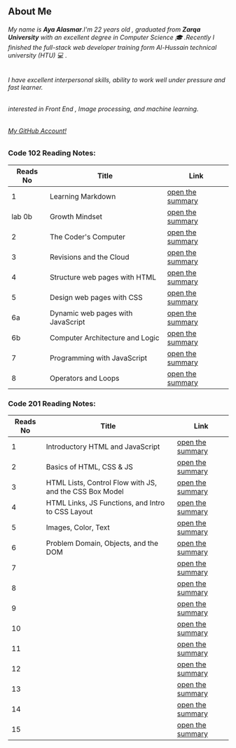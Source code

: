 ## About Me 
###### My name is ***Aya Alasmar***.I'm 22 years old , graduated from **Zarqa University** with an excellent degree in Computer Science :mortar_board: .Recently I finished the full-stack web developer training form Al-Hussain technical university (HTU) :computer: .
###### I have excellent interpersonal skills, ability to work well under pressure and fast learner.
###### interested in Front End , Image processing, and machine learning.


###### [My GitHub Account!](https://github.com/aya-alasmar)

### Code 102 Reading Notes:

Reads No | Title  | Link
-------|-------------|---------
1 | Learning Markdown | [open the summary](https://aya-alasmar.github.io/reading-notes/LearningMarkdown)
lab 0b | Growth Mindset | [open the summary](https://aya-alasmar.github.io/reading-notes/mindset)
2 | The Coder's Computer |[open the summary](https://aya-alasmar.github.io/reading-notes/read2)
3 | Revisions and the Cloud |[open the summary](https://aya-alasmar.github.io/reading-notes/read3)
4 | Structure web pages with HTML|[open the summary](https://aya-alasmar.github.io/reading-notes/read4)
5 | Design web pages with CSS |[open the summary](https://aya-alasmar.github.io/reading-notes/read5)
6a | Dynamic web pages with JavaScript | [open the summary](https://aya-alasmar.github.io/reading-notes/read6a)
6b | Computer Architecture and Logic | [open the summary](https://aya-alasmar.github.io/reading-notes/read6b)
7 | Programming with JavaScript | [open the summary](https://aya-alasmar.github.io/reading-notes/read7)
8 | Operators and Loops | [open the summary](https://aya-alasmar.github.io/reading-notes/read8)


### Code 201 Reading Notes:

Reads No | Title  | Link
-------|-------------|---------
1 |Introductory HTML and JavaScript | [open the summary](https://aya-alasmar.github.io/reading-notes/class-01)
2 | Basics of HTML, CSS & JS |[open the summary](https://aya-alasmar.github.io/reading-notes/class-02)
3 |HTML Lists, Control Flow with JS, and the CSS Box Model|[open the summary](https://aya-alasmar.github.io/reading-notes/class-03)
4 |HTML Links, JS Functions, and Intro to CSS Layout|[open the summary](https://aya-alasmar.github.io/reading-notes/class-04)
5 | Images, Color, Text|[open the summary](https://aya-alasmar.github.io/reading-notes/class-05)
6 |Problem Domain, Objects, and the DOM| [open the summary](https://aya-alasmar.github.io/reading-notes/class-06)
7 |   | [open the summary](https://aya-alasmar.github.io/reading-notes/)
8 |   | [open the summary](https://aya-alasmar.github.io/reading-notes/)
9 |  | [open the summary](https://aya-alasmar.github.io/reading-notes/)
10 |   | [open the summary](https://aya-alasmar.github.io/reading-notes/)
11 |   | [open the summary](https://aya-alasmar.github.io/reading-notes/)
12 |   | [open the summary](https://aya-alasmar.github.io/reading-notes/)
13 |   | [open the summary](https://aya-alasmar.github.io/reading-notes/)
14 |   | [open the summary](https://aya-alasmar.github.io/reading-notes/)
15 |   | [open the summary](https://aya-alasmar.github.io/reading-notes/)